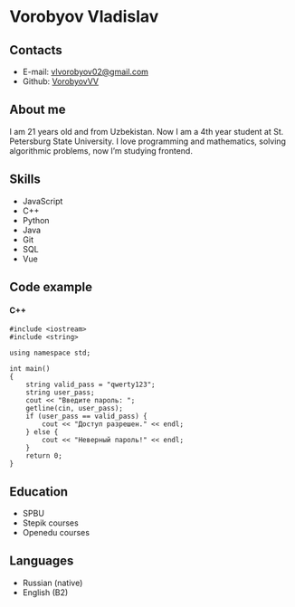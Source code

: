 # Vorobyov Vladislav

## Contacts
* E-mail: vlvorobyov02@gmail.com
* Github: [VorobyovVV](https://github.com/VorobyovVV)

## About me
I am 21 years old and from Uzbekistan. Now I am a 4th year student at St. Petersburg State University. I love programming and mathematics, solving algorithmic problems, now I’m studying frontend.

## Skills
+ JavaScript
+ C++
+ Python
+ Java
+ Git
+ SQL
+ Vue

## Code example

#### C++
```
#include <iostream>
#include <string>

using namespace std;

int main()
{    
    string valid_pass = "qwerty123";
    string user_pass;
    cout << "Введите пароль: ";
    getline(cin, user_pass);
    if (user_pass == valid_pass) {
        cout << "Доступ разрешен." << endl;
    } else {
        cout << "Неверный пароль!" << endl;
    }
    return 0;    
}
```
## Education
* SPBU
* Stepik courses
* Openedu courses
## Languages
* Russian (native)
* English (B2)
